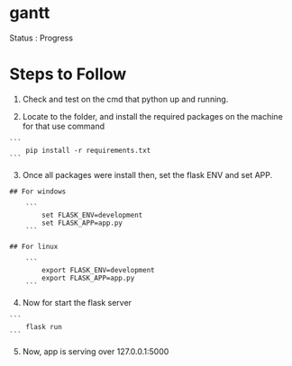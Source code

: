 # gantt
 
Status : Progress 

# Steps to Follow
  
  1. Check and test on the cmd that python up and running. 
    
  2. Locate to the folder, and install the required packages on the machine for that use command

    ```
        pip install -r requirements.txt
    ``` 
  3. Once all packages were install then, set the flask ENV and set APP.
  
    ## For windows

        ```
            set FLASK_ENV=development
            set FLASK_APP=app.py
        ```        
    
    ## For linux

        ```
            export FLASK_ENV=development
            export FLASK_APP=app.py
        ```
  4. Now for start the flask server 

    ```
        flask run
    ```
  5. Now, app is serving over 127.0.0.1:5000   
